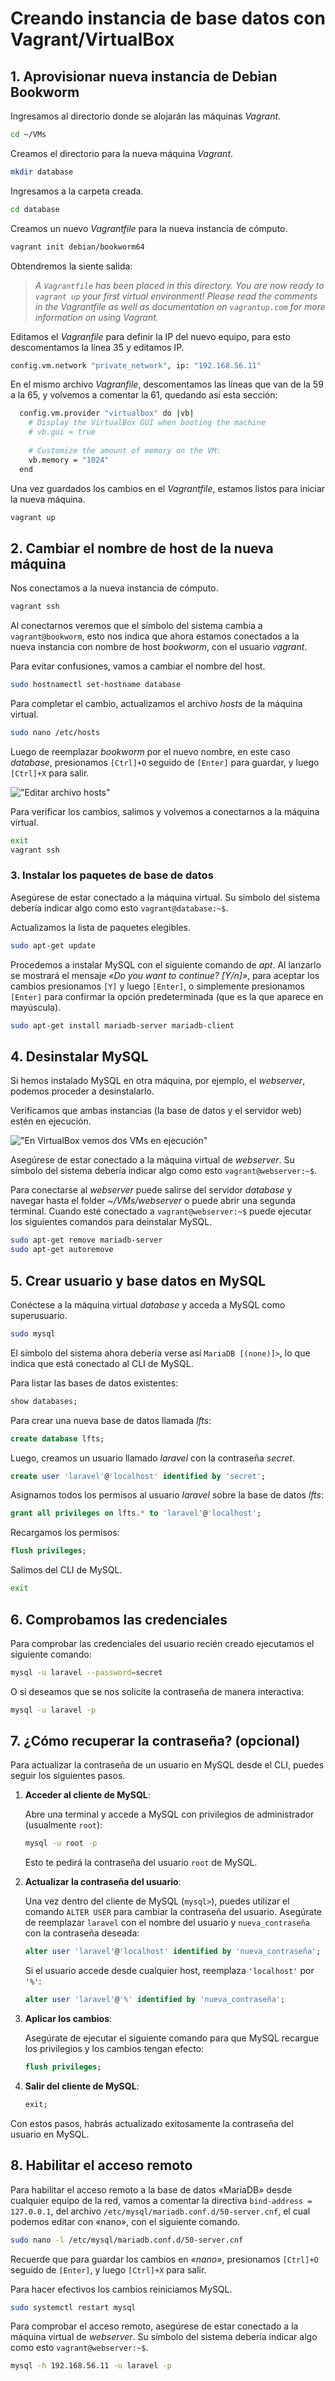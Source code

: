 # Creando instancia de base datos con Vagrant/VirtualBox

## 1. Aprovisionar nueva instancia de Debian Bookworm

Ingresamos al directorio donde se alojarán las máquinas _Vagrant_.

```bash
cd ~/VMs
```

Creamos el directorio para la nueva máquina _Vagrant_.

```bash
mkdir database
```

Ingresamos a la carpeta creada.

```bash
cd database
```

Creamos un nuevo _Vagrantfile_ para la nueva instancia de cómputo.

```bash
vagrant init debian/bookworm64
```

Obtendremos la siente salida:

> _A `Vagrantfile` has been placed in this directory. You are now_
> _ready to `vagrant up` your first virtual environment! Please read_
> _the comments in the Vagrantfile as well as documentation on_
> _`vagrantup.com` for more information on using Vagrant._

Editamos el _Vagranfile_ para definir la IP del nuevo equipo, para esto descomentamos la línea 35 y editamos IP.

```bash
config.vm.network "private_network", ip: "192.168.56.11"
```

En el mismo archivo _Vagranfile_, descomentamos las líneas que van de la 59 a la 65, y volvemos a comentar la 61, quedando así esta sección:

```bash
  config.vm.provider "virtualbox" do |vb|
    # Display the VirtualBox GUI when booting the machine
    # vb.gui = true
  
    # Customize the amount of memory on the VM:
    vb.memory = "1024"
  end
```

Una vez guardados los cambios en el _Vagrantfile_, estamos listos para iniciar la nueva máquina.

```bash
vagrant up
```

## 2. Cambiar el nombre de host de la nueva máquina

Nos conectamos a la nueva instancia de cómputo.

```bash
vagrant ssh
```

Al conectarnos veremos que el símbolo del sistema cambia a `vagrant@bookworm`, esto nos indica que ahora estamos conectados a la nueva instancia con nombre de host _bookworm_, con el usuario _vagrant_.

Para evitar confusiones, vamos a cambiar el nombre del host.

```bash
sudo hostnamectl set-hostname database
```
Para completar el cambio, actualizamos el archivo _hosts_ de la máquina virtual.

```bash
sudo nano /etc/hosts
```

Luego de reemplazar _bookworm_ por el nuevo nombre, en este caso _database_, presionamos `[Ctrl]+O` seguido de `[Enter]` para guardar, y luego `[Ctrl]+X` para salir.

!["Editar archivo hosts"](./images/database-server/rename-host.png)

Para verificar los cambios, salimos y volvemos a conectarnos a la máquina virtual.

```bash
exit
vagrant ssh
```

### 3. Instalar los paquetes de base de datos

Asegúrese de estar conectado a la máquina virtual. Su símbolo del sistema debería indicar algo como esto `vagrant@database:~$`.

Actualizamos la lista de paquetes elegibles.

```bash
sudo apt-get update
```

Procedemos a instalar MySQL con el siguiente comando de _apt_. Al lanzarlo se mostrará el mensaje _«Do you want to continue? [Y/n]»_, para aceptar los cambios presionamos `[Y]` y luego `[Enter]`, o simplemente presionamos `[Enter]` para confirmar la opción predeterminada (que es la que aparece en mayúscula).

```bash
sudo apt-get install mariadb-server mariadb-client
```

## 4. Desinstalar MySQL

Si hemos instalado MySQL en otra máquina, por ejemplo, el _webserver_, podemos proceder a desinstalarlo.

Verificamos que ambas instancias (la base de datos y el servidor web) estén en ejecución.

!["En VirtualBox vemos dos VMs en ejecución"](./images/database-server/vms-runnig.png)

Asegúrese de estar conectado a la máquina virtual de _webserver_. Su símbolo del sistema debería indicar algo como esto `vagrant@webserver:~$`.

Para conectarse al _webserver_ puede salirse del servidor _database_ y navegar hasta el folder _~/VMs/webserver_ o puede abrir una segunda terminal. Cuando esté conectado a `vagrant@webserver:~$` puede ejecutar los siguientes comandos para deinstalar MySQL.

```bash
sudo apt-get remove mariadb-server
sudo apt-get autoremove
```

## 5. Crear usuario y base datos en MySQL

Conéctese a la máquina virtual _database_ y acceda a MySQL como superusuario.

```bash
sudo mysql
```

El símbolo del sistema ahora debería verse así `MariaDB [(none)]>`, lo que indica que está conectado al CLI de MySQL.

Para listar las bases de datos existentes:

```sql
show databases;
```

Para crear una nueva base de datos llamada _lfts_:

```sql
create database lfts;
```

Luego, creamos un usuario llamado _laravel_ con la contraseña _secret_.

```sql
create user 'laravel'@'localhost' identified by 'secret';
```

Asignamos todos los permisos al usuario _laravel_ sobre la base de datos _lfts_:

```sql
grant all privileges on lfts.* to 'laravel'@'localhost';
```

Recargamos los permisos:

```sql
flush privileges;
```

Salimos del CLI de MySQL.

```bash
exit
```

## 6. Comprobamos las credenciales

Para comprobar las credenciales del usuario recién creado ejecutamos el siguiente comando:

```bash
mysql -u laravel --password=secret
```

O si deseamos que se nos solicite la contraseña de manera interactiva:

```bash
mysql -u laravel -p
```

## 7. ¿Cómo recuperar la contraseña? (opcional)

Para actualizar la contraseña de un usuario en MySQL desde el CLI, puedes seguir los siguientes pasos.

1. **Acceder al cliente de MySQL**:

   Abre una terminal y accede a MySQL con privilegios de administrador (usualmente `root`):

   ```bash
   mysql -u root -p
   ```

   Esto te pedirá la contraseña del usuario `root` de MySQL.

2. **Actualizar la contraseña del usuario**:

   Una vez dentro del cliente de MySQL (`mysql>`), puedes utilizar el comando `ALTER USER` para cambiar la contraseña del usuario. Asegúrate de reemplazar `laravel` con el nombre del usuario y `nueva_contraseña` con la contraseña deseada:

   ```sql
   alter user 'laravel'@'localhost' identified by 'nueva_contraseña';
   ```

   Si el usuario accede desde cualquier host, reemplaza `'localhost'` por `'%'`:

   ```sql
   alter user 'laravel'@'%' identified by 'nueva_contraseña';
   ```

3. **Aplicar los cambios**:

   Asegúrate de ejecutar el siguiente comando para que MySQL recargue los privilegios y los cambios tengan efecto:

   ```sql
   flush privileges;
   ```

4. **Salir del cliente de MySQL**:

   ```sql
   exit;
   ```

Con estos pasos, habrás actualizado exitosamente la contraseña del usuario en MySQL.

## 8. Habilitar el acceso remoto

Para habilitar el acceso remoto a la base de datos «MariaDB» desde cualquier equipo de la red, vamos a comentar la directiva `bind-address = 127.0.0.1`, del archivo `/etc/mysql/mariadb.conf.d/50-server.cnf`, el cual podemos editar con «nano», con el siguiente comando.

```bash
sudo nano -l /etc/mysql/mariadb.conf.d/50-server.cnf
```

Recuerde que para guardar los cambios en _«nano»_, presionamos `[Ctrl]+O` seguido de `[Enter]`, y luego `[Ctrl]+X` para salir.

Para hacer efectivos los cambios reiniciamos MySQL.

```bash
sudo systemctl restart mysql
```

Para comprobar el acceso remoto, asegúrese de estar conectado a la máquina virtual de _webserver_. Su símbolo del sistema debería indicar algo como esto `vagrant@webserver:~$`.

```bash
mysql -h 192.168.56.11 -u laravel -p
```